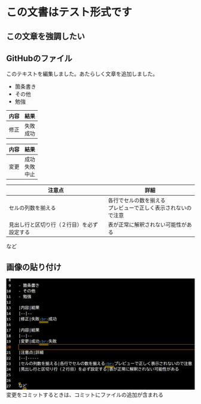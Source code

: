 # この文書はテスト形式です

## **この文章を強調したい**

## GitHubのファイル

このテキストを編集しました。あたらしく文章を追加しました。

- 箇条書き
- その他
- 勉強

|内容|結果
|--|--
|修正|失敗<br>成功

|内容|結果
|--|--
|変更|成功<br>失敗<br>中止

|注意点|詳細
|--|-----
|セルの列数を揃える|各行でセルの数を揃える<br>プレビューで正しく表示されないので注意
|見出し行と区切り行（２行目）を必ず設定する|表が正常に解釈されない可能性がある


など

## 画像の貼り付け

![test](img/test.png)
変更をコミットするときは、コミットにファイルの追加が含まれる
